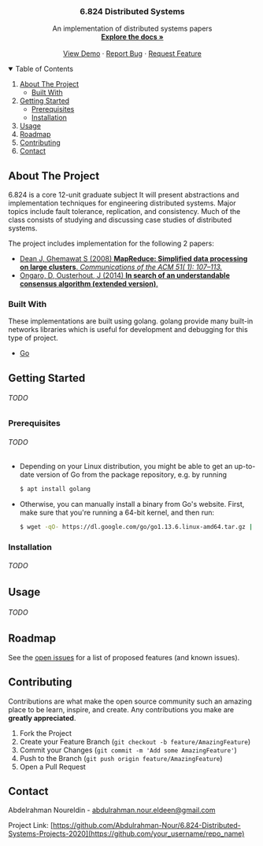 <!-- PROJECT SHIELDS -->
<!--
*** I'm using markdown "reference style" links for readability.
*** Reference links are enclosed in brackets [ ] instead of parentheses ( ).
*** See the bottom of this document for the declaration of the reference variables
*** for contributors-url, forks-url, etc. This is an optional, concise syntax you may use.
*** https://www.markdownguide.org/basic-syntax/#reference-style-links

[![Contributors][contributors-shield]][contributors-url]
[![Forks][forks-shield]][forks-url]
[![Stargazers][stars-shield]][stars-url]
[![Issues][issues-shield]][issues-url]
[![MIT License][license-shield]][license-url]
[![LinkedIn][linkedin-shield]][linkedin-url]

-->

<!-- PROJECT LOGO -->
<br />
<p align="center">

<h3 align="center">6.824 Distributed Systems</h3>

  <p align="center">
    An implementation of distributed systems papers
    <br />
    <a href="https://github.com/Abdulrahman-Nour/6.824-Distributed-Systems-Projects-2020"><strong>Explore the docs »</strong></a>
    <br />
    <br />
    <a href="https://github.com/Abdulrahman-Nour/6.824-Distributed-Systems-Projects-2020">View Demo</a>
    ·
    <a href="https://github.com/Abdulrahman-Nour/6.824-Distributed-Systems-Projects-2020/issues">Report Bug</a>
    ·
    <a href="https://github.com/Abdulrahman-Nour/6.824-Distributed-Systems-Projects-2020/issues">Request Feature</a>
  </p>



<!-- TABLE OF CONTENTS -->
<details open="open">
  <summary>Table of Contents</summary>
  <ol>
    <li>
      <a href="#about-the-project">About The Project</a>
      <ul>
        <li><a href="#built-with">Built With</a></li>
      </ul>
    </li>
    <li>
      <a href="#getting-started">Getting Started</a>
      <ul>
        <li><a href="#prerequisites">Prerequisites</a></li>
        <li><a href="#installation">Installation</a></li>
      </ul>
    </li>
    <li><a href="#usage">Usage</a></li>
    <li><a href="#roadmap">Roadmap</a></li>
    <li><a href="#contributing">Contributing</a></li>
    <li><a href="#contact">Contact</a></li>
  </ol>
</details>



<!-- ABOUT THE PROJECT -->

## About The Project

6.824 is a core 12-unit graduate subject It will present abstractions and implementation techniques for engineering
distributed systems. Major topics include fault tolerance, replication, and consistency. Much of the class consists of
studying and discussing case studies of distributed systems.

The project includes implementation for the following 2 papers:

* [Dean J, Ghemawat S (2008) **MapReduce: Simplified data processing on large clusters**. *Communications of the ACM 51(
  1): 107–113.*](http://static.googleusercontent.com/media/research.google.com/en//archive/mapreduce-osdi04.pdf)
* [Ongaro, D, Ousterhout, J (2014) **In search of an understandable consensus algorithm (extended
  version)**.](https://pdos.csail.mit.edu/6.824/papers/raft-extended.pdf)

### Built With

These implementations are built using golang. golang provide many built-in networks libraries which is useful for
development and debugging for this type of project.

* [Go](https://golang.org)

<!-- GETTING STARTED -->

## Getting Started

###### TODO

### Prerequisites

###### TODO

* Depending on your Linux distribution, you might be able to get an up-to-date version of Go from the package
  repository, e.g. by running
  ```sh
  $ apt install golang
  ```

* Otherwise, you can manually install a binary from Go's website. First, make sure that you're running a 64-bit kernel,
  and then run:
  ```sh
  $ wget -qO- https://dl.google.com/go/go1.13.6.linux-amd64.tar.gz | sudo tar xz -C /usr/local
  ```

### Installation

###### TODO

<!-- USAGE EXAMPLES -->

## Usage

###### TODO

<!-- ROADMAP -->

## Roadmap

See the [open issues](https://github.com/Abdulrahman-Nour/6.824-Distributed-Systems-Projects-2020/issues) for a list of
proposed features (and known issues).



<!-- CONTRIBUTING -->

## Contributing

Contributions are what make the open source community such an amazing place to be learn, inspire, and create. Any
contributions you make are **greatly appreciated**.

1. Fork the Project
2. Create your Feature Branch (`git checkout -b feature/AmazingFeature`)
3. Commit your Changes (`git commit -m 'Add some AmazingFeature'`)
4. Push to the Branch (`git push origin feature/AmazingFeature`)
5. Open a Pull Request

<!-- CONTACT -->

## Contact

Abdelrahman Noureldin - [abdulrahman.nour.eldeen@gmail.com](mailto:abdulrahman.nour.eldeen@gmail.com)

Project
Link: [https://github.com/Abdulrahman-Nour/6.824-Distributed-Systems-Projects-2020](https://github.com/your_username/repo_name)



<!-- MARKDOWN LINKS & IMAGES -->
<!-- https://www.markdownguide.org/basic-syntax/#reference-style-links -->

[contributors-shield]: https://img.shields.io/github/contributors/othneildrew/Best-README-Template.svg?style=for-the-badge

[contributors-url]: https://github.com/othneildrew/Best-README-Template/graphs/contributors

[forks-shield]: https://img.shields.io/github/forks/othneildrew/Best-README-Template.svg?style=for-the-badge

[forks-url]: https://github.com/othneildrew/Best-README-Template/network/members

[stars-shield]: https://img.shields.io/github/stars/othneildrew/Best-README-Template.svg?style=for-the-badge

[stars-url]: https://github.com/othneildrew/Best-README-Template/stargazers

[issues-shield]: https://img.shields.io/github/issues/othneildrew/Best-README-Template.svg?style=for-the-badge

[issues-url]: https://github.com/othneildrew/Best-README-Template/issues

[license-shield]: https://img.shields.io/github/license/othneildrew/Best-README-Template.svg?style=for-the-badge

[license-url]: https://github.com/othneildrew/Best-README-Template/blob/master/LICENSE.txt

[linkedin-shield]: https://img.shields.io/badge/-LinkedIn-black.svg?style=for-the-badge&logo=linkedin&colorB=555

[linkedin-url]: https://linkedin.com/in/othneildrew

[product-screenshot]: images/screenshot.png